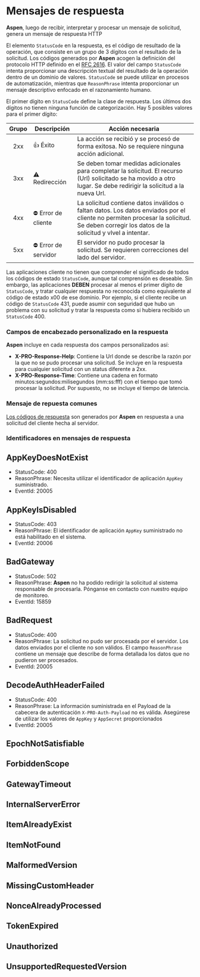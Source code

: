 # Mensajes de respuesta

**Aspen**, luego de recibir, interpretar y procesar un mensaje de solicitud, genera un mensaje de respuesta HTTP

El elemento `StatusCode` en la respuesta, es el código de resultado de la operación, que consiste en un grupo de 3 dígitos con el resultado de la solicitud. 
Los códigos generados por **Aspen** acogen la definición del protocolo HTTP definido en el [RFC 2616](https://www.ietf.org/rfc/rfc2616.txt). 
El valor del campo `StatusCode` intenta proporcionar una descripción textual del resultado de la operación dentro de un dominio de valores. 
`StatusCode` se puede utilizar en procesos de automatización,  mientras que `ReasonPhrase` intenta proporcionar un mensaje descriptivo enfocado en el razonamiento humano.

El primer dígito en `StatusCode` define la clase de respuesta. Los últimos dos dígitos no tienen ninguna función de categorización. Hay 5 posibles valores para el primer dígito:

Grupo | Descripción | Acción necesaria
:---: | ----------- | -------------
2xx | :thumbsup: Éxito | La acción se recibió y se procesó de forma exitosa. No se requiere ninguna acción adicional. 
3xx | :warning: Redirección |  Se deben tomar medidas adicionales para completar la solicitud. El recurso (Url) solicitado se ha movido a otro lugar. Se debe redirigir la solicitud a la nueva Url.
4xx |  :no_entry: Error de cliente | La solicitud contiene datos inválidos o faltan datos. Los datos enviados por el cliente no permiten procesar la solicitud. Se deben corregir los datos de la solicitud y vlvel a intentar.
5xx |  :no_entry: Error de servidor | El servidor no pudo procesar la solicitud. Se requieren correcciones del lado del servidor.

Las aplicaciones cliente no tienen que comprender el significado de todos los códigos de estado `StatusCode`, aunque tal comprensión es deseable. 
Sin embargo, las aplicaciones **DEBEN** procesar al menos el primer dígito de `StatusCode`, y tratar cualquier respuesta no reconocida como equivalente al código de estado x00 de ese dominio. 
Por ejemplo, si el cliente recibe un código de `StatusCode` 431, puede asumir con seguridad que hubo un problema con su solicitud y tratar la respuesta como si hubiera recibido un `StatusCode` 400.


### Campos de encabezado personalizado en la respuesta
**Aspen** incluye en cada respuesta dos campos personalizados así:

- **X\-PRO\-Response\-Help**: Contiene la Url donde se describe la razón por la que no se pudo procesar una solicitud. Se incluye en la respuesta para cualquier solicitud con un status diferente a 2xx.
- **X\-PRO\-Response\-Time**: Contiene una cadena en formato minutos:segundos:milisegundos (mm:ss:fff) con el tiempo que tomó procesar la solicitud. Por supuesto, no se incluye el tiempo de latencia. 

### Mensaje de repuesta comunes

[Los códigos de respuesta](https://en.wikipedia.org/wiki/List_of_HTTP_status_codes) son generados por **Aspen** en respuesta a una solicitud del cliente hecha al servidor.


### Identificadores en mensajes de respuesta

## AppKeyDoesNotExist

- StatusCode: 400
- ReasonPhrase: Necesita utilizar el identificador de aplicación `AppKey` suministrado.
- EventId: 20005

## AppKeyIsDisabled

- StatusCode: 403
- ReasonPhrase: El identificador de aplicación `AppKey` suministrado no está habilitado en el sistema.
- EventId: 20006

## BadGateway

- StatusCode: 502
- ReasonPhrase: **Aspen** no ha podido redirigir la solicitud al sistema responsable de procesarla. Pónganse en contacto con nuestro equipo de monitoreo.
- EventId: 15859

## BadRequest

- StatusCode: 400
- ReasonPhrase: La solicitud no pudo ser procesada por el servidor. Los datos enviados por el cliente no son válidos. El campo `ReasonPhrase` contiene un mensaje que describe de forma detallada los datos que no pudieron ser procesados.
- EventId: 20005

## DecodeAuthHeaderFailed

- StatusCode: 400
- ReasonPhrase: La información suministrada en el Payload de la cabecera de autenticación `X-PRO-Auth-Payload` no es válida. Asegúrese de utilizar los valores de `AppKey` y `AppSecret` proporcionados
- EventId: 20005

## EpochNotSatisfiable
## ForbiddenScope
## GatewayTimeout
## InternalServerError
## ItemAlreadyExist
## ItemNotFound
## MalformedVersion
## MissingCustomHeader
## NonceAlreadyProcessed
## TokenExpired
## Unauthorized
## UnsupportedRequestedVersion





